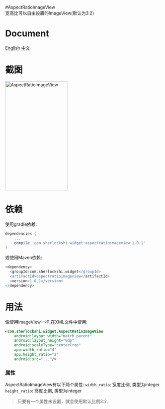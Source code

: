 #AspectRatioImageView  
宽高比可以自由设置的ImageView(默认为3:2)

# Document
[English](./README.md)
[中文](./README_cn.md)

# 截图
<img src="http://7xlpfl.com1.z0.glb.clouddn.com/16-9-30/10154521.jpg" width="200" height="350" alt="AspectRatioImageView"/>

# 依赖
使用gradle依赖:
```groovy
dependencies {
    ...
    compile 'com.sherlockshi.widget:aspectratioimageview:1.0.1'
}
```

或使用Maven依赖:
```groovy
<dependency>
  <groupId>com.sherlockshi.widget</groupId>
  <artifactId>aspectratioimageview</artifactId>
  <version>1.0.1</version>
</dependency>
```

# 用法
像使用ImageView一样,在XML文件中使用:
```xml
<com.sherlockshi.widget.AspectRatioImageView
    android:layout_width="match_parent"
    android:layout_height="0dp"
    android:scaleType="centerCrop"
    app:width_ratio="4"
    app:height_ratio="2"
    android:src="..."/>
```

### 属性
AspectRatioImageView有以下两个属性:
`width_ratio`: 宽度比例, 类型为integer
`height_ratio`: 高度比例, 类型为integer

> 只要有一个属性未设置，就会使用默认比例3:2.
